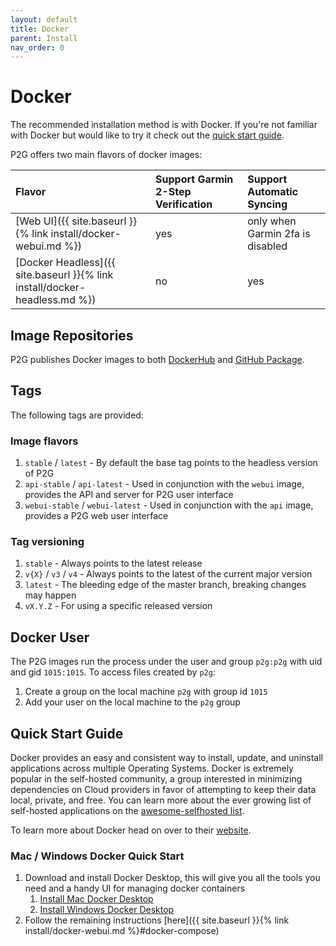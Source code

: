 ```yaml
---
layout: default
title: Docker
parent: Install
nav_order: 0
---
```


# Docker

The recommended installation method is with Docker. If you're not familiar with Docker but would like to try it check out the [quick start guide](#quick-start-guide).

P2G offers two main flavors of docker images:

| Flavor | Support Garmin 2-Step Verification | Support Automatic Syncing |
|:------------------|:-----------------------------------|:--------------------------|
| [Web UI]({{ site.baseurl }}{% link install/docker-webui.md %}) | yes | only when Garmin 2fa is disabled |
| [Docker Headless]({{ site.baseurl }}{% link install/docker-headless.md %}) | no | yes |

## Image Repositories

P2G publishes Docker images to both [DockerHub](https://hub.docker.com/r/philosowaffle/peloton-to-garmin) and [GitHub Package](https://github.com/philosowaffle/peloton-to-garmin/pkgs/container/peloton-to-garmin).

## Tags

The following tags are provided:

### Image flavors

1. `stable` / `latest` - By default the base tag points to the headless version of P2G
1. `api-stable` / `api-latest` - Used in conjunction with the `webui` image, provides the API and server for P2G user interface
1. `webui-stable` / `webui-latest` - Used in conjunction with the `api` image, provides a P2G web user interface

### Tag versioning

1. `stable` - Always points to the latest release
1. `v{X}` / `v3` / `v4` - Always points to the latest of the current major version
1. `latest` - The bleeding edge of the master branch, breaking changes may happen
1. `vX.Y.Z` - For using a specific released version

## Docker User

The P2G images run the process under the user and group `p2g:p2g` with uid and gid `1015:1015`.  To access files created by `p2g`:

1. Create a group on the local machine `p2g` with group id `1015`
1. Add your user on the local machine to the `p2g` group

## Quick Start Guide

Docker provides an easy and consistent way to install, update, and uninstall applications across multiple Operating Systems.  Docker is extremely popular in the self-hosted community, a group interested in minimizing dependencies on Cloud providers in favor of attempting to keep their data local, private, and free.  You can learn more about the ever growing list of self-hosted applications on the [awesome-selfhosted list](https://github.com/awesome-selfhosted/awesome-selfhosted).

To learn more about Docker head on over to their [website](https://www.docker.com/resources/what-container/).

### Mac / Windows Docker Quick Start

1. Download and install Docker Desktop, this will give you all the tools you need and a handy UI for managing docker containers
    1. [Install Mac Docker Desktop](https://docs.docker.com/desktop/install/mac-install/)
    1. [Install Windows Docker Desktop](https://docs.docker.com/desktop/install/windows-install/)
1. Follow the remaining instructions [here]({{ site.baseurl }}{% link install/docker-webui.md %}#docker-compose)
